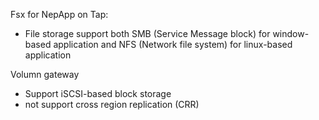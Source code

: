 Fsx for NepApp on Tap:
- File storage support both SMB (Service Message block) for window-based application and NFS (Network file system) for linux-based application

Volumn gateway
- Support iSCSI-based block storage
- not support cross region replication (CRR)